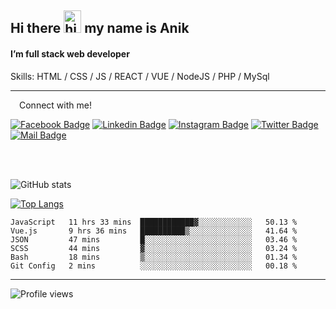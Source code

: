 ## Hi there <img src="https://user-images.githubusercontent.com/1303154/88677602-1635ba80-d120-11ea-84d8-d263ba5fc3c0.gif" width="28px" height="36" alt="hi"> my name is Anik

#### I’m full stack web developer

Skills:  HTML / CSS / JS / REACT / VUE / NodeJS / PHP / MySql


---

&emsp;Connect with me!

<a href="https://www.facebook.com/anik.aritro" target="_blank">![Facebook Badge](https://img.shields.io/badge/Facebook-1877F2?style=for-the-badge&logo=facebook&logoColor=white)</a> [![Linkedin Badge](https://img.shields.io/badge/LinkedIn-0077B5?style=for-the-badge&logo=linkedin&logoColor=white)](https://www.linkedin.com/in/anik-hossain540323/) [![Instagram Badge](https://img.shields.io/badge/Instagram-E4405F?style=for-the-badge&logo=instagram&logoColor=white)](https://www.instagram.com/aritro.anik) [![Twitter Badge](https://img.shields.io/badge/Twitter-1DA1F2?style=for-the-badge&logo=twitter&logoColor=white)](https://twitter.com/AritroAnik) [![Mail Badge](https://img.shields.io/badge/Gmail-D14836?style=for-the-badge&logo=gmail&logoColor=white)](mailto:anikhossain9120@gmail.com)

</br>
</br>


![GitHub stats](https://github-readme-stats.vercel.app/api?username=anik-hossain&show_icons=true&theme=monokai)

[![Top Langs](https://github-readme-stats.vercel.app/api/top-langs/?username=anik-hossain&layout=compact&theme=monokai)](https://github.com/anik-hossain)

<!--START_SECTION:waka-->

```text
JavaScript   11 hrs 33 mins  ████████████▓░░░░░░░░░░░░   50.13 %
Vue.js       9 hrs 36 mins   ██████████▒░░░░░░░░░░░░░░   41.64 %
JSON         47 mins         █░░░░░░░░░░░░░░░░░░░░░░░░   03.46 %
SCSS         44 mins         ▓░░░░░░░░░░░░░░░░░░░░░░░░   03.24 %
Bash         18 mins         ▒░░░░░░░░░░░░░░░░░░░░░░░░   01.34 %
Git Config   2 mins          ░░░░░░░░░░░░░░░░░░░░░░░░░   00.18 %
```

<!--END_SECTION:waka-->
---

![Profile views](https://gpvc.arturio.dev/anik-hossain)  
